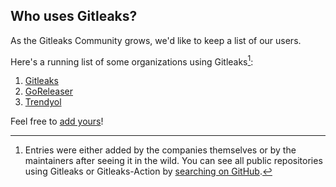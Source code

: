 ## Who uses Gitleaks?

As the Gitleaks Community grows, we'd like to keep a list of our users.

Here's a running list of some organizations using Gitleaks[^1]:

1. [Gitleaks](https://gitleaks.io)
1. [GoReleaser](https://goreleaser.com) 
2. [Trendyol](https://trendyol.com)

Feel free to [add yours](https://github.com/zricethezav/gitleaks/edit/master/USERS.md)!

<!--
Hey! Thanks for looking into this file!
If you're going to edit it, please:
- keep a-z ordering :)
- edit only the USERS.md file at the repository's root folder
-->

[^1]: Entries were either added by the companies themselves or by the maintainers after seeing it in the wild.
      You can see all public repositories using Gitleaks or Gitleaks-Action by [searching on GitHub](https://github.com/search?q=gitleaks).

<!--
Shout out to GoReleaser for this template: https://github.com/goreleaser/goreleaser/blob/main/USERS.md
-->
